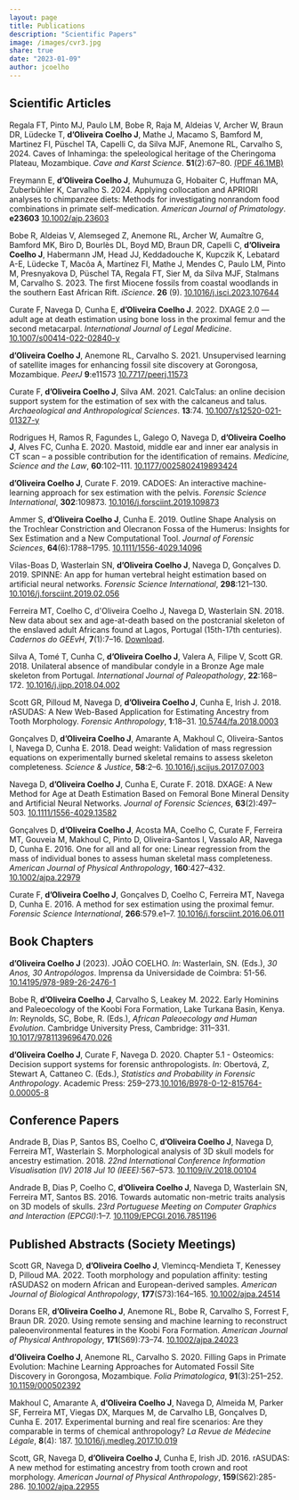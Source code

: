 ```yaml
---
layout: page
title: Publications
description: "Scientific Papers"
image: /images/cvr3.jpg
share: true
date: "2023-01-09"
author: jcoelho
---
```


## Scientific Articles

Regala FT, Pinto MJ, Paulo LM, Bobe R, Raja M, Aldeias V, Archer W, Braun DR, Lüdecke T, **d’Oliveira Coelho J**, Mathe J, Macamo S, Bamford M, Martinez FI, Püschel TA, Capelli C, da Silva MJF, Anemone RL, Carvalho S, 2024. Caves of Inhaminga: the speleological heritage of the Cheringoma Plateau, Mozambique. *Cave and Karst Science*. **51**(2):67–80. <a href ="https://bcra.org.uk/pub/docs/downloads.html?f=cks152067.f" target = "_blank">(PDF 46.1MB)</a>

Freymann E, **d’Oliveira Coelho J**, Muhumuza G, Hobaiter C, Huffman MA, Zuberbühler K, Carvalho S. 2024. Applying collocation and APRIORI analyses to chimpanzee diets: Methods for investigating nonrandom food combinations in primate self-medication. *American Journal of Primatology*. **e23603** <a href ="https://onlinelibrary.wiley.com/doi/10.1002/ajp.23603" target = "_blank">10.1002/ajp.23603</a>

Bobe R, Aldeias V, Alemseged Z, Anemone RL, Archer W, Aumaître G, Bamford MK, Biro D, Bourlès DL, Boyd MD, Braun DR, Capelli C, **d’Oliveira Coelho J**, Habermann JM, Head JJ, Keddadouche K, Kupczik K, Lebatard A-E, Lüdecke T, Macôa A, Martínez FI, Mathe J, Mendes C, Paulo LM, Pinto M, Presnyakova D, Püschel TA, Regala FT, Sier M, da Silva MJF, Stalmans M, Carvalho S. 2023. The first Miocene fossils from coastal woodlands in the southern East African Rift. *iScience*. **26** (9). <a href ="https://www.sciencedirect.com/science/article/pii/S2589004223017212" target = "_blank">10.1016/j.isci.2023.107644</a>

Curate F, Navega D, Cunha E, **d’Oliveira Coelho J**. 2022. DXAGE 2.0 — adult age at death estimation using bone loss in the proximal femur and the second metacarpal. *International Journal of Legal Medicine*. <a href = "https://link.springer.com/article/10.1007/s00414-022-02840-y" target = "_blank">10.1007/s00414-022-02840-y</a>

**d’Oliveira Coelho J**, Anemone RL, Carvalho S. 2021. Unsupervised learning of satellite images for enhancing fossil site discovery at Gorongosa, Mozambique. *PeerJ* **9**:e11573 <a href = "https://peerj.com/articles/11573/" target = "_blank">10.7717/peerj.11573</a>

Curate F, **d’Oliveira Coelho J**, Silva AM. 2021. CalcTalus: an online decision support system for the estimation of sex with the calcaneus and talus. *Archaeological and Anthropological Sciences*. **13**:74. <a href = "https://link.springer.com/article/10.1007/s12520-021-01327-y" target = "_blank">10.1007/s12520-021-01327-y</a>

Rodrigues H, Ramos R, Fagundes L, Galego O, Navega D, **d’Oliveira Coelho J**, Alves FC, Cunha E. 2020. Mastoid, middle ear and inner ear analysis in CT scan – a possible contribution for the identification of remains. *Medicine, Science and the Law*, **60**:102–111. <a href = "https://journals.sagepub.com/doi/10.1177/0025802419893424" target = "_blank">10.1177/0025802419893424</a>

**d’Oliveira Coelho J**, Curate F. 2019. CADOES: An interactive machine-learning approach for sex estimation with the pelvis. *Forensic Science International*, **302**:109873. <a href = "https://www.sciencedirect.com/science/article/abs/pii/S0379073819302890?via%3Dihub" target = "_blank">10.1016/j.forsciint.2019.109873</a>

Ammer S, **d’Oliveira Coelho J**, Cunha E. 2019. Outline Shape Analysis on the Trochlear Constriction and Olecranon Fossa of the Humerus: Insights for Sex Estimation and a New Computational Tool. *Journal of Forensic Sciences*, **64**(6):1788–1795. <a href = "https://onlinelibrary.wiley.com/doi/abs/10.1111/1556-4029.14096" target = "_blank">10.1111/1556-4029.14096</a>

Vilas-Boas D, Wasterlain SN, **d’Oliveira Coelho J**, Navega D, Gonçalves D. 2019. SPINNE: An app for human vertebral height estimation based on artificial neural networks. *Forensic Science International*, **298**:121–130. <a href = "https://www.sciencedirect.com/science/article/abs/pii/S0379073819300805" target = "_blank">10.1016/j.forsciint.2019.02.056</a>

Ferreira MT, Coelho C, d'Oliveira Coelho J, Navega D, Wasterlain SN. 2018. New data about sex and age-at-death based on the postcranial skeleton of the enslaved adult Africans found at Lagos, Portugal (15th-17th centuries). *Cadernos do GEEvH*, **7**(1):7–16. <a href = "https://geevh.jimdofree.com/cadernos-do-geevh/arquivo-archive/vol-7-1/" target = "_blank">Download</a>.

Silva A, Tomé T, Cunha C, **d’Oliveira Coelho J**, Valera A, Filipe V, Scott GR. 2018. Unilateral absence of mandibular condyle in a Bronze Age male skeleton from Portugal. *International Journal of Paleopathology*, **22**:168–172. <a href = "https://www.sciencedirect.com/science/article/abs/pii/S1879981717301572" target = "_blank">10.1016/j.ijpp.2018.04.002</a>

Scott GR, Pilloud M, Navega D, **d’Oliveira Coelho J**, Cunha E, Irish J. 2018. rASUDAS: A New Web-Based Application for Estimating Ancestry from Tooth Morphology. *Forensic Anthropology*, **1**:18–31. <a href = "https://journals.upress.ufl.edu/fa/article/view/517" target = "_blank">10.5744/fa.2018.0003</a>

Gonçalves D, **d’Oliveira Coelho J**, Amarante A, Makhoul C, Oliveira-Santos I, Navega D, Cunha E. 2018. Dead weight: Validation of mass regression equations on experimentally burned skeletal remains to assess skeleton completeness. *Science & Justice*, **58**:2–6. <a href = "https://www.sciencedirect.com/science/article/abs/pii/S1355030617300862" target = "_blank">10.1016/j.scijus.2017.07.003</a>

Navega D, **d’Oliveira Coelho J**, Cunha E, Curate F. 2018. DXAGE: A New Method for Age at Death Estimation Based on Femoral Bone Mineral Density and Artificial Neural Networks. *Journal of Forensic Sciences*, **63**(2):497–503. <a href = "https://onlinelibrary.wiley.com/doi/abs/10.1111/1556-4029.13582" target = "_blank">10.1111/1556-4029.13582</a>

Gonçalves D, **d’Oliveira Coelho J**, Acosta MA, Coelho C, Curate F, Ferreira MT, Gouveia M, Makhoul C, Pinto D, Oliveira-Santos I, Vassalo AR, Navega D, Cunha E. 2016. One for all and all for one: Linear regression from the mass of individual bones to assess human skeletal mass completeness. *American Journal of Physical Anthropology*, **160**:427–432. <a href = "https://onlinelibrary.wiley.com/doi/10.1002/ajpa.22979" target = "_blank">10.1002/ajpa.22979</a>

Curate F, **d’Oliveira Coelho J**, Gonçalves D, Coelho C, Ferreira MT, Navega D, Cunha E. 2016. A method for sex estimation using the proximal femur. *Forensic Science International*, **266**:579.e1–7. <a href = "https://www.sciencedirect.com/science/article/abs/pii/S0379073816302638" target = "_blank">10.1016/j.forsciint.2016.06.011</a>

## Book Chapters

**d’Oliveira Coelho J** (2023). JOÃO COELHO. *In*: Wasterlain, SN. (Eds.), *30 Anos, 30 Antropólogos*. Imprensa da Universidade de Coimbra: 51-56. <a href = "http://monographs.uc.pt/iuc/catalog/book/392" target = "_blank">10.14195/978-989-26-2476-1</a>

Bobe R, **d’Oliveira Coelho J**, Carvalho S, Leakey M. 2022. Early Hominins and Paleoecology of the Koobi Fora Formation, Lake Turkana Basin, Kenya. *In*: Reynolds, SC, Bobe, R. (Eds.), *African Paleoecology and Human Evolution*. Cambridge University Press, Cambridge: 311–331. <a href = "https://www.cambridge.org/core/books/abs/african-paleoecology-and-human-evolution/early-hominins-and-paleoecology-of-the-koobi-fora-formation-lake-turkana-basin-kenya/55CF8CBDEF74EB723D4D6976DDF73BEE" target = "_blank">10.1017/9781139696470.026</a>

**d’Oliveira Coelho J**, Curate F, Navega D. 2020. Chapter 5.1 - Osteomics: Decision support systems for forensic anthropologists. *In*: Obertová, Z, Stewart A, Cattaneo C. (Eds.), *Statistics and Probability in Forensic Anthropology*. Academic Press: 259–273.<a href = "https://www.sciencedirect.com/science/article/abs/pii/B9780128157640000058" target = "_blank">10.1016/B978-0-12-815764-0.00005-8</a>

## Conference Papers

Andrade B, Dias P, Santos BS, Coelho C, **d’Oliveira Coelho J**, Navega D, Ferreira MT, Wasterlain S. Morphological analysis of 3D skull models for ancestry estimation. 2018. *22nd International Conference Information Visualisation (IV) 2018 Jul 10 (IEEE)*:567–573. <a href = "https://ieeexplore.ieee.org/document/8564222" target = "_blank">10.1109/iV.2018.00104</a>

Andrade B, Dias P, Coelho C, **d’Oliveira Coelho J**, Navega D, Wasterlain SN, Ferreira MT, Santos BS. 2016. Towards automatic non-metric traits analysis on 3D models of skulls. *23rd Portuguese Meeting on Computer Graphics and Interaction (EPCGI)*:1–7. <a href = "https://ieeexplore.ieee.org/document/7851196" target = "_blank">10.1109/EPCGI.2016.7851196</a>

## Published Abstracts (Society Meetings)

Scott GR, Navega D, **d’Oliveira Coelho J**, Vlemincq-Mendieta T, Kenessey D, Pilloud MA. 2022. Tooth morphology and population affinity: testing rASUDAS2 on modern African and European-derived samples. *American Journal of Biological Anthropology*, **177**(S73):164–165. <a href = "https://onlinelibrary.wiley.com/doi/10.1002/ajpa.24514" target = "_blank">10.1002/ajpa.24514</a>

Dorans ER, **d’Oliveira Coelho J**, Anemone RL, Bobe R, Carvalho S, Forrest F, Braun DR. 2020. Using remote sensing and machine learning to reconstruct paleoenvironmental features in the Koobi Fora Formation. *American Journal of Physical Anthropology*, **171**(S69):73–74. <a href = "https://onlinelibrary.wiley.com/doi/10.1002/ajpa.24023" target = "_blank">10.1002/ajpa.24023</a>

**d’Oliveira Coelho J**, Anemone RL, Carvalho S. 2020. Filling Gaps in Primate Evolution: Machine Learning Approaches for Automated Fossil Site Discovery in Gorongosa, Mozambique. *Folia Primatologica*, **91**(3):251–252. <a href = "https://brill.com/view/journals/ijfp/91/3/article-p240_7.xml" target = "_blank">10.1159/000502392</a>

Makhoul C, Amarante A, **d’Oliveira Coelho J**, Navega D, Almeida M, Parker SF, Ferreira MT, Viegas DX, Marques M, de Carvalho LB, Gonçalves D, Cunha E. 2017. Experimental burning and real fire scenarios: Are they comparable in terms of chemical anthropology? *La Revue de Médecine Légale*, **8**(4): 187. <a href = "https://www.sciencedirect.com/science/article/pii/S1878652917300974" target = "_blank">10.1016/j.medleg.2017.10.019</a>

Scott, GR, Navega D, **d’Oliveira Coelho J**, Cunha E, Irish JD. 2016. rASUDAS: A new method for estimating ancestry from tooth crown and root morphology. *American Journal of Physical Anthropology*, **159**(S62):285-286. <a href = "https://onlinelibrary.wiley.com/doi/10.1002/ajpa.22955" target = "_blank">10.1002/ajpa.22955</a>
